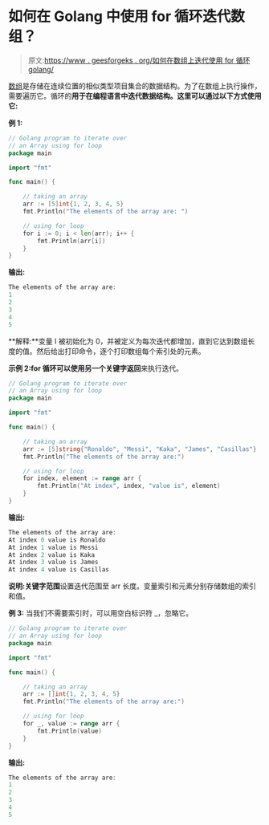 # 如何在 Golang 中使用 for 循环迭代数组？

> 原文:[https://www . geesforgeks . org/如何在数组上迭代使用 for 循环 golang/](https://www.geeksforgeeks.org/how-to-iterate-over-an-array-using-for-loop-in-golang/)

[数组](https://www.geeksforgeeks.org/arrays-in-go/)是存储在连续位置的相似类型项目集合的数据结构。为了在数组上执行操作，需要遍历它。循环的**用于在编程语言中迭代数据结构。这里可以通过以下方式使用它:**

**例 1:**

```go
// Golang program to iterate over
// an Array using for loop
package main

import "fmt"

func main() {

    // taking an array
    arr := [5]int{1, 2, 3, 4, 5}
    fmt.Println("The elements of the array are: ")

    // using for loop
    for i := 0; i < len(arr); i++ {
        fmt.Println(arr[i])
    }
}
```

**输出:**

```go
The elements of the array are:
1
2
3
4
5

```

**解释:**变量 I 被初始化为 0，并被定义为每次迭代都增加，直到它达到数组长度的值。然后给出打印命令，逐个打印数组每个索引处的元素。

**示例 2:**for 循环可以使用另一个关键字**返回**来执行迭代。

```go
// Golang program to iterate over
// an Array using for loop
package main

import "fmt"

func main() {

    // taking an array
    arr := [5]string{"Ronaldo", "Messi", "Kaka", "James", "Casillas"}
    fmt.Println("The elements of the array are:")

    // using for loop
    for index, element := range arr {
        fmt.Println("At index", index, "value is", element)
    }
}
```

**输出:**

```go
The elements of the array are:
At index 0 value is Ronaldo
At index 1 value is Messi
At index 2 value is Kaka
At index 3 value is James
At index 4 value is Casillas

```

**说明:**关键字**范围**设置迭代范围至 arr 长度。变量索引和元素分别存储数组的索引和值。

**例 3:** 当我们不需要索引时，可以用空白标识符 _，忽略它。

```go
// Golang program to iterate over
// an Array using for loop
package main

import "fmt"

func main() {

    // taking an array
    arr := []int{1, 2, 3, 4, 5}
    fmt.Println("The elements of the array are:")

    // using for loop
    for _, value := range arr {
        fmt.Println(value)
    }
}
```

**输出:**

```go
The elements of the array are:
1
2
3
4
5

```